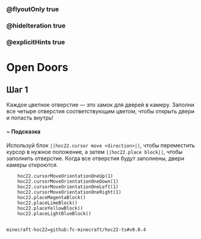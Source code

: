 ### @flyoutOnly true
### @hideIteration true
### @explicitHints true


# Open Doors

## Шаг 1  
Каждое цветное отверстие — это замок для дверей в камеру. Заполни все четыре отверстия соответствующим цветом, чтобы открыть двери и попасть внутрь!  

#### ~ Подсказка  
Используй блок ``||hoc22.cursor move <direction>||``, чтобы переместить курсор в нужное положение, а затем ``||hoc22.place block||``, чтобы заполнить отверстие. Когда все отверстия будут заполнены, двери камеры откроются.  


```ghost
    hoc22.cursorMoveOrientationOneUp(1)
    hoc22.cursorMoveOrientationOneDown(1)
    hoc22.cursorMoveOrientationOneLeft(1)
    hoc22.cursorMoveOrientationOneRight(1)
    hoc22.placeMagentaBlock()
    hoc22.placeLimeBlock()
    hoc22.placeYellowBlock()
    hoc22.placeLightBlueBlock()

```
```template

```

```package
minecraft-hoc22=github:fc-minecraft/hoc22-ts#v0.0.4
```